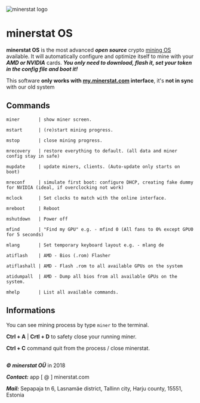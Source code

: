 ![minerstat logo](https://cdn.rawgit.com/minerstat/minerstat-asic/master/docs/logo_full.svg)

# minerstat OS

**minerstat OS** is the most advanced ***open source*** crypto [mining OS](https://minerstat.com/software/mining-os) available. It will automatically configure and optimize itself to mine with your ***AMD or NVIDIA*** cards. ***You only need to download, flash it, set your token in the config file and boot it!***

This software **only works with [my.minerstat.com](https://my.minerstat.com) interface**, it's **not in sync** with our old system

## Commands

```
miner       | show miner screen.

mstart      | (re)start mining progress.

mstop       | close mining progress.

mrecovery   | restore everything to default. (all data and miner config stay in safe)

mupdate     | update miners, clients. (Auto-update only starts on boot)

mreconf     | simulate first boot: configure DHCP, creating fake dummy for NVIDIA (ideal, if overclocking not work)

mclock      | Set clocks to match with the online interface.

mreboot     | Reboot

mshutdown   | Power off 

mfind       | "Find my GPU" e.g. - mfind 0 (All fans to 0% except GPU0 for 5 seconds)

mlang       | Set temporary keyboard layout e.g. - mlang de

atiflash    | AMD - Bios (.rom) Flasher

atiflashall | AMD - Flash .rom to all available GPUs on the system 

atidumpall  | AMD - Dump all bios from all available GPUs on the system.

mhelp       | List all available commands.

```

## Informations

You can see mining process by type `miner` to the terminal.

**Ctrl + A** | **Crtl + D** to safety close your running miner.

**Ctrl + C** command quit from the process / close minerstat.


## 

***© minerstat OÜ*** in 2018


***Contact:*** app [ @ ] minerstat.com 


***Mail:*** Sepapaja tn 6, Lasnamäe district, Tallinn city, Harju county, 15551, Estonia

## 
